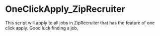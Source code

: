# OneClickApply_ZipRecruiter
This script will apply to all jobs in ZipRecruiter that has the feature of one click apply. Good luck finding a job,
